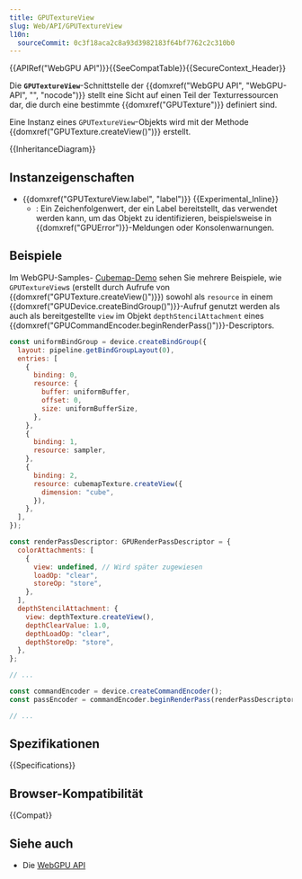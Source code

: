 ```yaml
---
title: GPUTextureView
slug: Web/API/GPUTextureView
l10n:
  sourceCommit: 0c3f18aca2c8a93d3982183f64bf7762c2c310b0
---
```


{{APIRef("WebGPU API")}}{{SeeCompatTable}}{{SecureContext_Header}}

Die **`GPUTextureView`**-Schnittstelle der {{domxref("WebGPU API", "WebGPU-API", "", "nocode")}} stellt eine Sicht auf einen Teil der Texturressourcen dar, die durch eine bestimmte {{domxref("GPUTexture")}} definiert sind.

Eine Instanz eines `GPUTextureView`-Objekts wird mit der Methode {{domxref("GPUTexture.createView()")}} erstellt.

{{InheritanceDiagram}}

## Instanzeigenschaften

- {{domxref("GPUTextureView.label", "label")}} {{Experimental_Inline}}
  - : Ein Zeichenfolgenwert, der ein Label bereitstellt, das verwendet werden kann, um das Objekt zu identifizieren, beispielsweise in {{domxref("GPUError")}}-Meldungen oder Konsolenwarnungen.

## Beispiele

Im WebGPU-Samples- [Cubemap-Demo](https://webgpu.github.io/webgpu-samples/samples/cubemap/) sehen Sie mehrere Beispiele, wie `GPUTextureView`s (erstellt durch Aufrufe von {{domxref("GPUTexture.createView()")}}) sowohl als `resource` in einem {{domxref("GPUDevice.createBindGroup()")}}-Aufruf genutzt werden als auch als bereitgestellte `view` im Objekt `depthStencilAttachment` eines {{domxref("GPUCommandEncoder.beginRenderPass()")}}-Descriptors.

```js
const uniformBindGroup = device.createBindGroup({
  layout: pipeline.getBindGroupLayout(0),
  entries: [
    {
      binding: 0,
      resource: {
        buffer: uniformBuffer,
        offset: 0,
        size: uniformBufferSize,
      },
    },
    {
      binding: 1,
      resource: sampler,
    },
    {
      binding: 2,
      resource: cubemapTexture.createView({
        dimension: "cube",
      }),
    },
  ],
});

const renderPassDescriptor: GPURenderPassDescriptor = {
  colorAttachments: [
    {
      view: undefined, // Wird später zugewiesen
      loadOp: "clear",
      storeOp: "store",
    },
  ],
  depthStencilAttachment: {
    view: depthTexture.createView(),
    depthClearValue: 1.0,
    depthLoadOp: "clear",
    depthStoreOp: "store",
  },
};

// ...

const commandEncoder = device.createCommandEncoder();
const passEncoder = commandEncoder.beginRenderPass(renderPassDescriptor);

// ...
```

## Spezifikationen

{{Specifications}}

## Browser-Kompatibilität

{{Compat}}

## Siehe auch

- Die [WebGPU API](/de/docs/Web/API/WebGPU_API)
